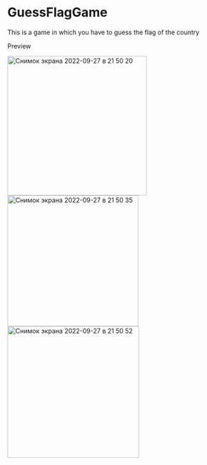 # GuessFlagGame
This is a game in which you have to guess the flag of the country



Preview



<img width="312" alt="Снимок экрана 2022-09-27 в 21 50 20" src="https://user-images.githubusercontent.com/114521805/192622140-232530b3-68f7-4414-b102-8bca987f6978.png">            <img width="293" alt="Снимок экрана 2022-09-27 в 21 50 35" src="https://user-images.githubusercontent.com/114521805/192622333-6a2eed6e-feb9-45d4-83cd-3774d102edd2.png">                                          <img width="295" alt="Снимок экрана 2022-09-27 в 21 50 52" src="https://user-images.githubusercontent.com/114521805/192622366-7487f9ee-0853-4ec0-ba9d-a5a951b736e7.png">

